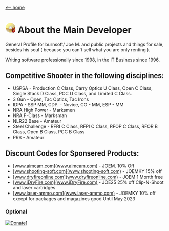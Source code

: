 [ <-- home](README.md)
# ![logo](img/BSLogo_32x32.png) About the Main Developer

General Profile for burnsoft/ Joe M. and public projects and things for sale, besides his soul ( because you can't sell what you are only renting ).

Writing software professionally since 1998, in the IT Business since 1996. 

## Competitive Shooter in the following disciplines:

* USPSA - Production C Class, Carry Optics U Class, Open C Class, Single Stack D Class, PCC U Class, and Limited C Class.
* 3 Gun - Open, Tac Optics, Tac Irons
* IDPA - SSP MM, CDP. - Novice, CO - MM, ESP - MM
* NRA High Power - Marksmen
* NRA F-Class - Marksman
* NLR22 Base - Amateur
* Steel Challenge - RFRI C Class, RFPI C Class, RFOP C Class, RFOR B Class, Open B Class, PCC B Class
* PRS - Amateur

## Discount Codes for Sponsered Products:

* [www.aimcam.com](www.aimcam.com) - JOEM. 10% Off
* [www.shooting-soft.com](www.shooting-soft.com) - JOEMKY  15% off 
* [www.dryfireonline.com](www.dryfireonline.com) - JOEM   1 Month free  
* [www.iDryFire.com](www.iDryFire.com) - JOE25    25% off Clip-N-Shoot and laser cartridges
* [www.laser-ammo.com](www.laser-ammo.com) - JOEMKY   10% off except for packages and magazines good Until May 2023

### Optional

[![Donate](https://www.paypalobjects.com/en_US/i/btn/btn_donateCC_LG.gif)](https://www.paypal.com/cgi-bin/webscr?cmd=_s-xclick&hosted_button_id=JSW8XEMQVH4BE)]
